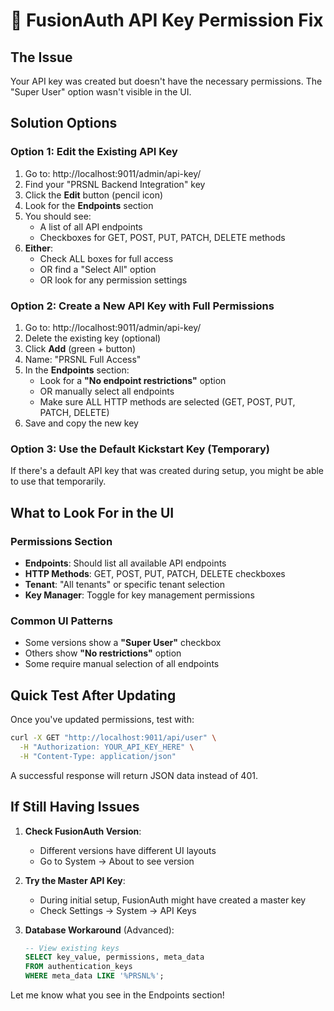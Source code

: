 # 🔧 FusionAuth API Key Permission Fix

## The Issue
Your API key was created but doesn't have the necessary permissions. The "Super User" option wasn't visible in the UI.

## Solution Options

### Option 1: Edit the Existing API Key
1. Go to: http://localhost:9011/admin/api-key/
2. Find your "PRSNL Backend Integration" key
3. Click the **Edit** button (pencil icon)
4. Look for the **Endpoints** section
5. You should see:
   - A list of all API endpoints
   - Checkboxes for GET, POST, PUT, PATCH, DELETE methods
6. **Either**:
   - Check ALL boxes for full access
   - OR find a "Select All" option
   - OR look for any permission settings

### Option 2: Create a New API Key with Full Permissions
1. Go to: http://localhost:9011/admin/api-key/
2. Delete the existing key (optional)
3. Click **Add** (green + button)
4. Name: "PRSNL Full Access"
5. In the **Endpoints** section:
   - Look for a **"No endpoint restrictions"** option
   - OR manually select all endpoints
   - Make sure ALL HTTP methods are selected (GET, POST, PUT, PATCH, DELETE)
6. Save and copy the new key

### Option 3: Use the Default Kickstart Key (Temporary)
If there's a default API key that was created during setup, you might be able to use that temporarily.

## What to Look For in the UI

### Permissions Section
- **Endpoints**: Should list all available API endpoints
- **HTTP Methods**: GET, POST, PUT, PATCH, DELETE checkboxes
- **Tenant**: "All tenants" or specific tenant selection
- **Key Manager**: Toggle for key management permissions

### Common UI Patterns
- Some versions show a **"Super User"** checkbox
- Others show **"No restrictions"** option
- Some require manual selection of all endpoints

## Quick Test After Updating

Once you've updated permissions, test with:

```bash
curl -X GET "http://localhost:9011/api/user" \
  -H "Authorization: YOUR_API_KEY_HERE" \
  -H "Content-Type: application/json"
```

A successful response will return JSON data instead of 401.

## If Still Having Issues

1. **Check FusionAuth Version**:
   - Different versions have different UI layouts
   - Go to System → About to see version

2. **Try the Master API Key**:
   - During initial setup, FusionAuth might have created a master key
   - Check Settings → System → API Keys

3. **Database Workaround** (Advanced):
   ```sql
   -- View existing keys
   SELECT key_value, permissions, meta_data 
   FROM authentication_keys 
   WHERE meta_data LIKE '%PRSNL%';
   ```

Let me know what you see in the Endpoints section!